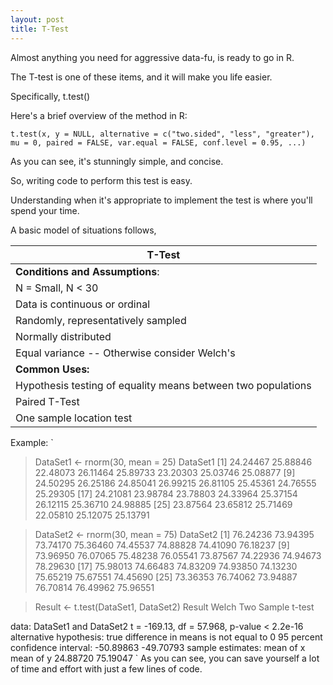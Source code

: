 ```yaml
---
layout: post
title: T-Test
---
```


Almost anything you need for aggressive data-fu, is ready to go in R. 

The T-test is one of these items, and it will make you life easier.

Specifically, t.test()

Here's a brief overview of the method in R:


``
t.test(x, y = NULL,
              alternative = c("two.sided", "less", "greater"),
              mu = 0, paired = FALSE, var.equal = FALSE,
              conf.level = 0.95, ...)
``

As you can see, it's stunningly simple, and concise. 

So, writing code to perform this test is easy.

Understanding when it's appropriate to implement the test is where you'll spend your time. 

A basic model of situations follows, 

|T-Test|
|------|
|**Conditions and Assumptions**:|
|N = Small, N < 30|
|Data is continuous or ordinal|
|Randomly, representatively sampled|
|Normally distributed|
|Equal variance -- Otherwise consider Welch's|
|**Common Uses:**|
|Hypothesis testing of equality means between two populations|
|Paired T-Test| 
|One sample location test|


Example:
`
> DataSet1 <- rnorm(30, mean = 25)
> DataSet1
 [1] 24.24467 25.88846 22.48073 26.11464 25.89733 23.20303 25.03746 25.08877
 [9] 24.50295 26.25186 24.85041 26.99215 26.81105 25.45361 24.76555 25.29305
[17] 24.21081 23.98784 23.78803 24.33964 25.37154 26.12115 25.36710 24.98885
[25] 23.87564 23.65812 25.71469 22.05810 25.12075 25.13791

> DataSet2 <- rnorm(30, mean = 75)
> DataSet2
 [1] 76.24236 73.94395 73.74170 75.36460 74.45537 74.88828 74.41090 76.18237
 [9] 73.96950 76.07065 75.48238 76.05541 73.87567 74.22936 74.94673 78.29630
[17] 75.98013 74.66483 74.83209 74.93850 74.13230 75.65219 75.67551 74.45690
[25] 73.36353 76.74062 73.94887 76.70814 76.49962 75.96551

> Result <- t.test(DataSet1, DataSet2)
> Result
        Welch Two Sample t-test

data:  DataSet1 and DataSet2
t = -169.13, df = 57.968, p-value < 2.2e-16
alternative hypothesis: true difference in means is not equal to 0
95 percent confidence interval:
 -50.89863 -49.70793
sample estimates:
mean of x mean of y 
 24.88720  75.19047 
`
As you can see, you can save yourself a lot of time and effort with just a few lines of code. 








